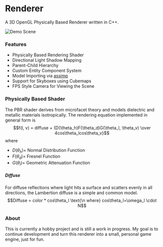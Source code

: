 # Renderer
A 3D OpenGL Physically Based Renderer written in C++.

![Demo Scene](https://user-images.githubusercontent.com/52022661/225071513-5783470a-4a70-453e-94af-40b710fdfee6.png)

### Features
* Physically Based Rendering Shader
* Directional Light Shadow Mapping
* Parent-Child Hierarchy
* Custom Entity Component System
* Model Importing via [assimp](https://github.com/assimp/assimp)
* Support for Skyboxes using Cubemaps
* FPS Style Camera for Viewing the Scene

### Physically Based Shader
The PBR shader derives from microfacet theory and models dielectric and metallic materials isotropically.
The rendering equation implemented in general form is
$$f(l, v) = diffuse + {D(\theta_h)F(\theta_d)G(\theta_l, \theta_v) \over 4cos\theta_lcos\theta_v}$$ 
where 
* $D(\theta_h) =$ Normal Distribution Function
* $F(\theta_d) =$ Fresnel Function
* $G(\theta_l) =$ Geometric Attenuation Function

##### Diffuse
For diffuse reflections where light hits a surface and scatters evenly in all directions, the Lambertion diffuse is a simple and common model. 
$$Diffuse = color * cos\theta_l \text{\n where} cos\theta_l=\omega_l \cdot N$$



### About
This is currently a hobby project and is still a work in progress. My goal is to continue development and turn this renderer into a small, personal game engine, just for fun.
